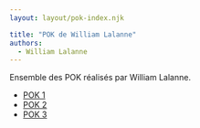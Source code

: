 ```yaml
---
layout: layout/pok-index.njk

title: "POK de William Lalanne"
authors:
  - William Lalanne
---
```


Ensemble des POK réalisés par William Lalanne.

* [POK 1](./temps-1)
* [POK 2](./temps-2)
* [POK 3](./temps-3)
